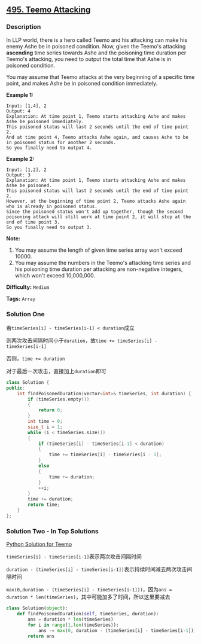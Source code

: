 ## [495. Teemo Attacking](https://leetcode.com/problems/teemo-attacking/#/description)

### Description

In LLP world, there is a hero called Teemo and his attacking can make his enemy Ashe be in poisoned condition. Now, given the Teemo's attacking **ascending** time series towards Ashe and the poisoning time duration per Teemo's attacking, you need to output the total time that Ashe is in poisoned condition.

You may assume that Teemo attacks at the very beginning of a specific time point, and makes Ashe be in poisoned condition immediately.

**Example 1:**

```
Input: [1,4], 2
Output: 4
Explanation: At time point 1, Teemo starts attacking Ashe and makes Ashe be poisoned immediately.
This poisoned status will last 2 seconds until the end of time point 2.
And at time point 4, Teemo attacks Ashe again, and causes Ashe to be in poisoned status for another 2 seconds.
So you finally need to output 4.

```

**Example 2:**

```
Input: [1,2], 2
Output: 3
Explanation: At time point 1, Teemo starts attacking Ashe and makes Ashe be poisoned.
This poisoned status will last 2 seconds until the end of time point 2.
However, at the beginning of time point 2, Teemo attacks Ashe again who is already in poisoned status.
Since the poisoned status won't add up together, though the second poisoning attack will still work at time point 2, it will stop at the end of time point 3.
So you finally need to output 3.

```

**Note:**

1. You may assume the length of given time series array won't exceed 10000.
2. You may assume the numbers in the Teemo's attacking time series and his poisoning time duration per attacking are non-negative integers, which won't exceed 10,000,000.

**Difficulty:** `Medium`

**Tags:** `Array`

### Solution One

若`timeSeries[i] - timeSeries[i-1] < duration`成立

则两次攻击间隔时间小于`duration`，故`time += timeSeries[i] - timeSeries[i-1]`

否则，`time += duration`

对于最后一次攻击，直接加上`duration`即可

```c++
class Solution {
public:
    int findPoisonedDuration(vector<int>& timeSeries, int duration) {
        if (timeSeries.empty())
        {
            return 0;
        }
        int time = 0;
        size_t i = 1;
        while (i < timeSeries.size())
        {
            if (timeSeries[i] - timeSeries[i-1] < duration)
            {
                time += timeSeries[i] - timeSeries[i - 1];
            }
            else
            {
                time += duration;
            }
            ++i;
        }
        time += duration;
        return time;
    }
};
```

### Solution Two - In Top Solutions

[Python Solution for Teemo](https://discuss.leetcode.com/topic/77360/python-solution-for-teemo)

`timeSeries[i] - timeSeries[i-1]`表示两次攻击间隔时间

`duration - (timeSeries[i] - timeSeries[i-1])`表示持续时间减去两次攻击间隔时间

`max(0,duration - (timeSeries[i] - timeSeries[i-1]))`，因为`ans = duration * len(timeSeries)`，其中可能加多了时间，所以这里要减去

```python
class Solution(object):
    def findPoisonedDuration(self, timeSeries, duration):
        ans = duration * len(timeSeries)
        for i in range(1,len(timeSeries)):
            ans -= max(0, duration - (timeSeries[i] - timeSeries[i-1]))
        return ans
```
